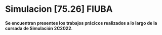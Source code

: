 # Simulacion [75.26] FIUBA

#### Se encuentran presentes los trabajos prácicos realizados a lo largo de la cursada de Simulación 2C2022.
